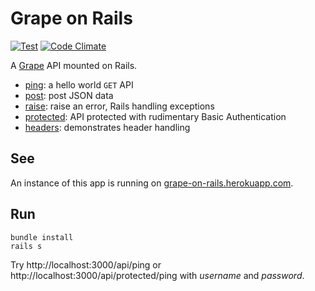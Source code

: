 Grape on Rails
==============

[![Test](https://github.com/ruby-grapy/grape-on-rails/actions/workflows/test.yml/badge.svg?branch=master)](https://github.com/ruby-grape/grape-on-rails/actions/workflows/test.yml)
[![Code Climate](https://codeclimate.com/github/ruby-grape/grape-on-rails.svg)](https://codeclimate.com/github/ruby-grape/grape-on-rails)

A [Grape](http://github.com/ruby-grape/grape) API mounted on Rails.

* [ping](app/api/acme/ping.rb): a hello world `GET` API
* [post](app/api/acme/post.rb): post JSON data
* [raise](app/api/acme/raise.rb): raise an error, Rails handling exceptions
* [protected](app/api/acme/protected.rb): API protected with rudimentary Basic Authentication
* [headers](app/api/acme/headers.rb): demonstrates header handling

See
---

An instance of this app is running on [grape-on-rails.herokuapp.com](http://grape-on-rails.herokuapp.com).

Run
---

```
bundle install
rails s
```

Try http://localhost:3000/api/ping or http://localhost:3000/api/protected/ping with _username_ and _password_.

